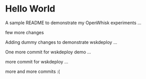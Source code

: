 # Hello World 

A sample README to demonstrate my OpenWhisk experiments ...

few more changes 

Adding dummy changes to demonstrate wskdeploy ...

One more commit for wskdeploy demo ...

more commit for wskdeploy ...

more and more commits :(
